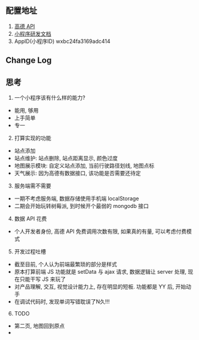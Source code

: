 ## 配置地址
1. [高德 API](https://lbs.amap.com/api/wx/guide/get-data/get-inputtips)
2. [小程序研发文档](https://developers.weixin.qq.com/miniprogram/dev/)
3. AppID(小程序ID)	wxbc24fa3169adc414

## Change Log

## 思考

1. 一个小程序该有什么样的能力?

- 能用, 够用
- 上手简单
- 专一

2. 打算实现的功能

- 站点添加
- 站点维护: 站点删除, 站点距离显示, 颜色过度
- 地图展示模块: 自定义站点添加, 当前行驶路径划线, 地图点标
- 天气展示: 因为高德有数据接口, 该功能是否需要还待定

3. 服务端需不需要

- 一期不考虑服务端, 数据存储使用手机端 localStorage
- 二期会开始玩转树莓派, 到时候开个最弱的 mongodb 接口

4. 数据 API 花费

- 个人开发者身份, 高德 API 免费调用次数有限, 如果真的有量, 可以考虑付费模式

5. 开发过程吐槽

- 截至目前, 个人认为前端最繁琐的部分是样式
- 原本打算前端 JS 功能就是 setData 与 ajax 请求, 数据逻辑让 server 处理, 现在只能干写 JS 来玩了
- 对产品理解, 交互, 视觉设计能力上, 存在明显的短板. 功能都是 YY 后, 开始动手
- 在调试代码时, 发现单词写错耽误了N久!!!

6. TODO

- 第二页, 地图回到原点
- 